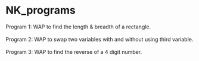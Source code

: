 # NK_programs

Program 1:  WAP to find the length & breadth of a rectangle.<br><br>
Program 2:  WAP to swap two variables with and without using third variable.<br><br>
Program 3:  WAP to find the reverse of a 4 digit number.<br><br>
